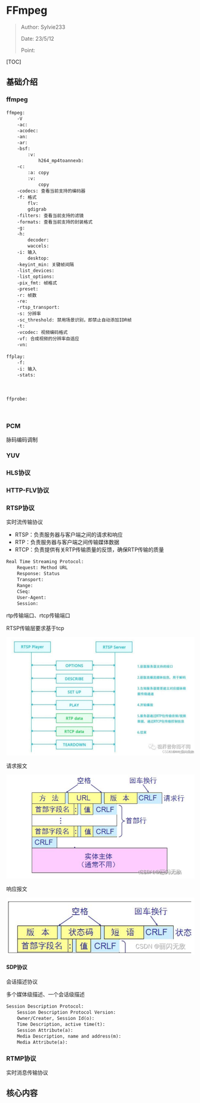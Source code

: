 # FFmpeg

> Author: Sylvie233
>
> Date: 23/5/12
>
> Point: 



[TOC]

## 基础介绍

### ffmpeg

```
ffmpeg:
	-V
	-ac:
	-acodec:
	-an:
	-ar:
	-bsf:
		:v:
			h264_mp4toannexb:
	-c:
		:a: copy
		:v:
			copy
	-codecs: 查看当前支持的编码器
	-f: 格式
		flv:
		gdigrab
	-filters: 查看当前支持的滤镜
	-formats: 查看当前支持的封装格式
	-g:
	-h:
		decoder:
		waccels:
	-i: 输入
		desktop:
	-keyint_min: 关键帧间隔
	-list_devices:
	-list_options:
	-pix_fmt: 帧格式
	-preset:
	-r: 帧数
	-re:
	-rtsp_transport:
	-s: 分辨率
	-sc_threshold: 禁用场景识别，即禁止自动添加IDR帧
	-t:
	-vcodec: 视频编码格式
	-vf: 合成视频的分辨率自适应
	-vn:

ffplay:
	-f:
	-i: 输入
	-stats:
	


ffprobe:



```







### PCM

脉码编码调制





### YUV



### HLS协议





### HTTP-FLV协议







### RTSP协议

实时流传输协议

- RTSP：负责服务器与客户端之间的请求和响应
- RTP：负责服务器与客户端之间传输媒体数据
- RTCP：负责提供有关RTP传输质量的反馈，确保RTP传输的质量



```
Real Time Streaming Protocol:
	Request: Method URL
	Response: Status
	Transport:
	Range:
	CSeq:
	User-Agent:
	Session:
```



rtp传输端口、rtcp传输端口





RTSP传输层要求基于tcp

<img src="ffmpeg.assets/image-20230512111031552.png" alt="image-20230512111031552" style="zoom:67%;" />

请求报文

<img src="ffmpeg.assets/image-20230512111111568.png" alt="image-20230512111111568" style="zoom:67%;" />

响应报文

<img src="ffmpeg.assets/image-20230512111141052.png" alt="image-20230512111141052" style="zoom:67%;" />



#### SDP协议

会话描述协议

多个媒体级描述、一个会话级描述

```
Session Description Protocol:
	Session Description Protocol Version:
	Owner/Creater, Session Id(o):
	Time Description, active time(t):
	Session Attribute(a):
	Media Description, name and address(m):
	Media Attribute(a):
```











### RTMP协议

实时消息传输协议











## 核心内容











